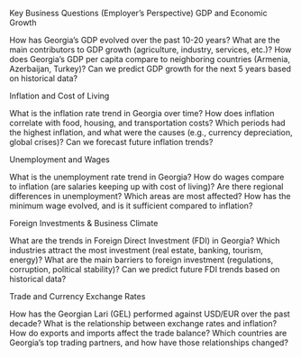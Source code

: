 Key Business Questions (Employer’s Perspective)
GDP and Economic Growth

How has Georgia’s GDP evolved over the past 10-20 years?
What are the main contributors to GDP growth (agriculture, industry, services, etc.)?
How does Georgia’s GDP per capita compare to neighboring countries (Armenia, Azerbaijan, Turkey)?
Can we predict GDP growth for the next 5 years based on historical data?

Inflation and Cost of Living

What is the inflation rate trend in Georgia over time?
How does inflation correlate with food, housing, and transportation costs?
Which periods had the highest inflation, and what were the causes (e.g., currency depreciation, global crises)?
Can we forecast future inflation trends?

Unemployment and Wages

What is the unemployment rate trend in Georgia?
How do wages compare to inflation (are salaries keeping up with cost of living)?
Are there regional differences in unemployment? Which areas are most affected?
How has the minimum wage evolved, and is it sufficient compared to inflation?

Foreign Investments & Business Climate

What are the trends in Foreign Direct Investment (FDI) in Georgia?
Which industries attract the most investment (real estate, banking, tourism, energy)?
What are the main barriers to foreign investment (regulations, corruption, political stability)?
Can we predict future FDI trends based on historical data?

Trade and Currency Exchange Rates

How has the Georgian Lari (GEL) performed against USD/EUR over the past decade?
What is the relationship between exchange rates and inflation?
How do exports and imports affect the trade balance?
Which countries are Georgia’s top trading partners, and how have those relationships changed?
